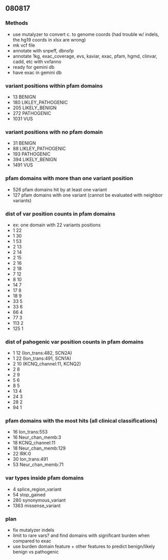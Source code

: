 ## 080817

### Methods
* use mutalyzer to convert c. to genome coords (had trouble w/ indels, the hg19 coords in xlsx are wrong)
* mk vcf file
* annotate with snpeff, dbnsfp
* annotate 1kg, exac_coverage, evs, kaviar, exac, pfam, hgmd, clinvar, cadd, etc with vxfanno
* ready for gemini db
* have exac in gemini db

### variant positions within pfam domains
* 13 BENIGN
* 180 LIKLEY_PATHOGENIC
* 205 LIKELY_BENIGN
* 272 PATHOGENIC
* 1031 VUS

### variant positions with no pfam domain
* 31 BENIGN
* 88 LIKLEY_PATHOGENIC
* 193 PATHOGENIC
* 394 LIKELY_BENIGN
* 1491 VUS

### pfam domains with more than one variant position
* 526 pfam domains hit by at least one variant
* 127 pfam domains with one variant (cannot be evaluated with neighbor variants)

### dist of var position counts in pfam domains
* ex: one domain with 22 variants positions
* 1 22
* 1 30
* 1 53
* 2 13
* 2 14
* 2 15
* 2 16
* 2 18
* 7 12
* 8 10
* 14 7
* 17 8
* 18 9
* 33 5
* 33 6
* 66 4
* 77 3
* 113 2
* 125 1

### dist of pahogenic var position counts in pfam domains
* 1 12 (Ion_trans:482, SCN2A)
* 1 22 (Ion_trans:491, SCN1A)
* 2 10 (KCNQ_channel:11, KCNQ2)
* 2 8
* 2 9
* 5 6
* 8 5
* 13 4
* 24 3
* 28 2
* 94 1

### pfam domains with the most hits (all clinical classifications)
* 16 Ion_trans:553
* 16 Neur_chan_memb:3
* 18 KCNQ_channel:11
* 18 Neur_chan_memb:129
* 22 IRK:0
* 30 Ion_trans:491
* 53 Neur_chan_memb:71

### var types inside pfam domains
* 4 splice_region_variant
* 54 stop_gained
* 280 synonymous_variant
* 1363 missense_variant

### plan
* fix mutalyzer indels
* limit to rare vars? and find domains with significant burden when compared to exac
* use burden domain feature + other features to predict benign/likely benign vs pathogenic
